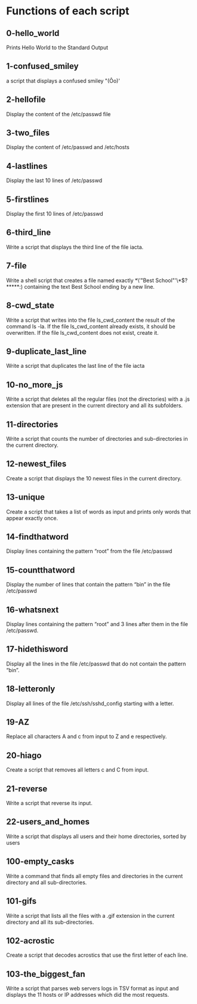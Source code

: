 # Functions of each script

## 0-hello_world
Prints Hello World to the Standard Output

## 1-confused_smiley
a script that displays a confused smiley "(Ôo)'

## 2-hellofile
Display the content of the /etc/passwd file

## 3-two_files
Display the content of /etc/passwd and /etc/hosts

## 4-lastlines
Display the last 10 lines of /etc/passwd

## 5-firstlines
Display the first 10 lines of /etc/passwd

## 6-third_line
Write a script that displays the third line of the file iacta.

## 7-file 
Write a shell script that creates a file named exactly \*\\'"Best School"\'\\*$\?\*\*\*\*\*:) containing the text Best School ending by a new line.

## 8-cwd_state
Write a script that writes into the file ls_cwd_content the result of the command ls -la. If the file ls_cwd_content already exists, it should be overwritten. If the file ls_cwd_content does not exist, create it.

## 9-duplicate_last_line
Write a script that duplicates the last line of the file iacta

## 10-no_more_js
Write a script that deletes all the regular files (not the directories) with a .js extension that are present in the current directory and all its subfolders.

## 11-directories
Write a script that counts the number of directories and sub-directories in the current directory.

## 12-newest_files
Create a script that displays the 10 newest files in the current directory.

## 13-unique
Create a script that takes a list of words as input and prints only words that appear exactly once.

## 14-findthatword
Display lines containing the pattern “root” from the file /etc/passwd

## 15-countthatword
Display the number of lines that contain the pattern “bin” in the file /etc/passwd

## 16-whatsnext
Display lines containing the pattern “root” and 3 lines after them in the file /etc/passwd.

## 17-hidethisword
Display all the lines in the file /etc/passwd that do not contain the pattern “bin”.

## 18-letteronly
Display all lines of the file /etc/ssh/sshd_config starting with a letter.

## 19-AZ
Replace all characters A and c from input to Z and e respectively.

## 20-hiago
Create a script that removes all letters c and C from input.

## 21-reverse
Write a script that reverse its input.

## 22-users_and_homes
Write a script that displays all users and their home directories, sorted by users

## 100-empty_casks
Write a command that finds all empty files and directories in the current directory and all sub-directories.

## 101-gifs
Write a script that lists all the files with a .gif extension in the current directory and all its sub-directories.

## 102-acrostic
Create a script that decodes acrostics that use the first letter of each line.

## 103-the_biggest_fan
Write a script that parses web servers logs in TSV format as input and displays the 11 hosts or IP addresses which did the most requests.


